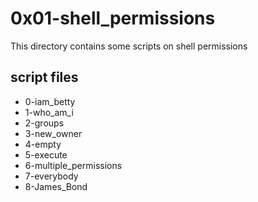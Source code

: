 # 0x01-shell_permissions

This directory contains some scripts on shell permissions

## script files

* 0-iam_betty
* 1-who_am_i
* 2-groups
* 3-new_owner
* 4-empty
* 5-execute
* 6-multiple_permissions
* 7-everybody
* 8-James_Bond

